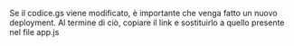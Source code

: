 Se il codice.gs viene modificato, è importante che venga fatto un nuovo deployment. Al termine di ciò, copiare il link e sostituirlo a quello presente nel file app.js
